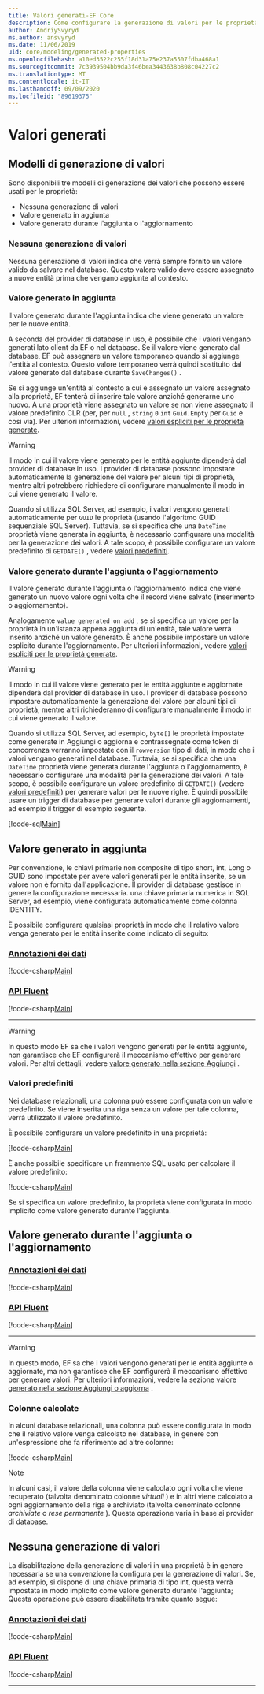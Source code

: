 ```yaml
---
title: Valori generati-EF Core
description: Come configurare la generazione di valori per le proprietà quando si usa Entity Framework Core
author: AndriySvyryd
ms.author: ansvyryd
ms.date: 11/06/2019
uid: core/modeling/generated-properties
ms.openlocfilehash: a10ed3522c255f18d31a75e237a5507fdba468a1
ms.sourcegitcommit: 7c3939504bb9da3f46bea3443638b808c04227c2
ms.translationtype: MT
ms.contentlocale: it-IT
ms.lasthandoff: 09/09/2020
ms.locfileid: "89619375"
---
```

# <a name="generated-values"></a>Valori generati

## <a name="value-generation-patterns"></a>Modelli di generazione di valori

Sono disponibili tre modelli di generazione dei valori che possono essere usati per le proprietà:

* Nessuna generazione di valori
* Valore generato in aggiunta
* Valore generato durante l'aggiunta o l'aggiornamento

### <a name="no-value-generation"></a>Nessuna generazione di valori

Nessuna generazione di valori indica che verrà sempre fornito un valore valido da salvare nel database. Questo valore valido deve essere assegnato a nuove entità prima che vengano aggiunte al contesto.

### <a name="value-generated-on-add"></a>Valore generato in aggiunta

Il valore generato durante l'aggiunta indica che viene generato un valore per le nuove entità.

A seconda del provider di database in uso, è possibile che i valori vengano generati lato client da EF o nel database. Se il valore viene generato dal database, EF può assegnare un valore temporaneo quando si aggiunge l'entità al contesto. Questo valore temporaneo verrà quindi sostituito dal valore generato dal database durante `SaveChanges()` .

Se si aggiunge un'entità al contesto a cui è assegnato un valore assegnato alla proprietà, EF tenterà di inserire tale valore anziché generarne uno nuovo. A una proprietà viene assegnato un valore se non viene assegnato il valore predefinito CLR (per, per `null` , `string` `0` `int` `Guid.Empty` per `Guid` e così via). Per ulteriori informazioni, vedere [valori espliciti per le proprietà generate](xref:core/saving/explicit-values-generated-properties).

> [!WARNING]
> Il modo in cui il valore viene generato per le entità aggiunte dipenderà dal provider di database in uso. I provider di database possono impostare automaticamente la generazione del valore per alcuni tipi di proprietà, mentre altri potrebbero richiedere di configurare manualmente il modo in cui viene generato il valore.
>
> Quando si utilizza SQL Server, ad esempio, i valori vengono generati automaticamente per `GUID` le proprietà (usando l'algoritmo GUID sequenziale SQL Server). Tuttavia, se si specifica che una `DateTime` proprietà viene generata in aggiunta, è necessario configurare una modalità per la generazione dei valori. A tale scopo, è possibile configurare un valore predefinito di `GETDATE()` , vedere [valori predefiniti](#default-values).

### <a name="value-generated-on-add-or-update"></a>Valore generato durante l'aggiunta o l'aggiornamento

Il valore generato durante l'aggiunta o l'aggiornamento indica che viene generato un nuovo valore ogni volta che il record viene salvato (inserimento o aggiornamento).

Analogamente `value generated on add` , se si specifica un valore per la proprietà in un'istanza appena aggiunta di un'entità, tale valore verrà inserito anziché un valore generato. È anche possibile impostare un valore esplicito durante l'aggiornamento. Per ulteriori informazioni, vedere [valori espliciti per le proprietà generate](xref:core/saving/explicit-values-generated-properties).

> [!WARNING]
> Il modo in cui il valore viene generato per le entità aggiunte e aggiornate dipenderà dal provider di database in uso. I provider di database possono impostare automaticamente la generazione del valore per alcuni tipi di proprietà, mentre altri richiederanno di configurare manualmente il modo in cui viene generato il valore.
>
> Quando si utilizza SQL Server, ad esempio, `byte[]` le proprietà impostate come generate in Aggiungi o aggiorna e contrassegnate come token di concorrenza verranno impostate con il `rowversion` tipo di dati, in modo che i valori vengano generati nel database. Tuttavia, se si specifica che una `DateTime` proprietà viene generata durante l'aggiunta o l'aggiornamento, è necessario configurare una modalità per la generazione dei valori. A tale scopo, è possibile configurare un valore predefinito di `GETDATE()` (vedere [valori predefiniti](#default-values)) per generare valori per le nuove righe. È quindi possibile usare un trigger di database per generare valori durante gli aggiornamenti, ad esempio il trigger di esempio seguente.
>
> [!code-sql[Main](../../../samples/core/Modeling/FluentAPI/ValueGeneratedOnAddOrUpdate.sql)]

## <a name="value-generated-on-add"></a>Valore generato in aggiunta

Per convenzione, le chiavi primarie non composite di tipo short, int, Long o GUID sono impostate per avere valori generati per le entità inserite, se un valore non è fornito dall'applicazione. Il provider di database gestisce in genere la configurazione necessaria. una chiave primaria numerica in SQL Server, ad esempio, viene configurata automaticamente come colonna IDENTITY.

È possibile configurare qualsiasi proprietà in modo che il relativo valore venga generato per le entità inserite come indicato di seguito:

### <a name="data-annotations"></a>[Annotazioni dei dati](#tab/data-annotations)

[!code-csharp[Main](../../../samples/core/Modeling/DataAnnotations/ValueGeneratedOnAdd.cs?name=ValueGeneratedOnAdd&highlight=5)]

### <a name="fluent-api"></a>[API Fluent](#tab/fluent-api)

[!code-csharp[Main](../../../samples/core/Modeling/FluentAPI/ValueGeneratedOnAdd.cs?name=ValueGeneratedOnAdd&highlight=5)]

***

> [!WARNING]
> In questo modo EF sa che i valori vengono generati per le entità aggiunte, non garantisce che EF configurerà il meccanismo effettivo per generare valori. Per altri dettagli, vedere [valore generato nella sezione Aggiungi](#value-generated-on-add) .

### <a name="default-values"></a>Valori predefiniti

Nei database relazionali, una colonna può essere configurata con un valore predefinito. Se viene inserita una riga senza un valore per tale colonna, verrà utilizzato il valore predefinito.

È possibile configurare un valore predefinito in una proprietà:

[!code-csharp[Main](../../../samples/core/Modeling/FluentAPI/DefaultValue.cs?name=DefaultValue&highlight=5)]

È anche possibile specificare un frammento SQL usato per calcolare il valore predefinito:

[!code-csharp[Main](../../../samples/core/Modeling/FluentAPI/DefaultValueSql.cs?name=DefaultValueSql&highlight=5)]

Se si specifica un valore predefinito, la proprietà viene configurata in modo implicito come valore generato durante l'aggiunta.

## <a name="value-generated-on-add-or-update"></a>Valore generato durante l'aggiunta o l'aggiornamento

### <a name="data-annotations"></a>[Annotazioni dei dati](#tab/data-annotations)

[!code-csharp[Main](../../../samples/core/Modeling/DataAnnotations/ValueGeneratedOnAddOrUpdate.cs?name=ValueGeneratedOnAddOrUpdate&highlight=5)]

### <a name="fluent-api"></a>[API Fluent](#tab/fluent-api)

[!code-csharp[Main](../../../samples/core/Modeling/FluentAPI/ValueGeneratedOnAddOrUpdate.cs?name=ValueGeneratedOnAddOrUpdate&highlight=5)]

***

> [!WARNING]
> In questo modo, EF sa che i valori vengono generati per le entità aggiunte o aggiornate, ma non garantisce che EF configurerà il meccanismo effettivo per generare valori. Per ulteriori informazioni, vedere la sezione [valore generato nella sezione Aggiungi o aggiorna](#value-generated-on-add-or-update) .

### <a name="computed-columns"></a>Colonne calcolate

In alcuni database relazionali, una colonna può essere configurata in modo che il relativo valore venga calcolato nel database, in genere con un'espressione che fa riferimento ad altre colonne:

[!code-csharp[Main](../../../samples/core/Modeling/FluentAPI/ComputedColumn.cs?name=ComputedColumn&highlight=5)]

> [!NOTE]
> In alcuni casi, il valore della colonna viene calcolato ogni volta che viene recuperato (talvolta denominato colonne *virtuali* ) e in altri viene calcolato a ogni aggiornamento della riga e archiviato (talvolta denominato colonne *archiviate* o *rese permanente* ). Questa operazione varia in base ai provider di database.

## <a name="no-value-generation"></a>Nessuna generazione di valori

La disabilitazione della generazione di valori in una proprietà è in genere necessaria se una convenzione la configura per la generazione di valori. Se, ad esempio, si dispone di una chiave primaria di tipo int, questa verrà impostata in modo implicito come valore generato durante l'aggiunta; Questa operazione può essere disabilitata tramite quanto segue:

### <a name="data-annotations"></a>[Annotazioni dei dati](#tab/data-annotations)

[!code-csharp[Main](../../../samples/core/Modeling/DataAnnotations/ValueGeneratedNever.cs?name=ValueGeneratedNever&highlight=3)]

### <a name="fluent-api"></a>[API Fluent](#tab/fluent-api)

[!code-csharp[Main](../../../samples/core/Modeling/FluentAPI/ValueGeneratedNever.cs?name=ValueGeneratedNever&highlight=5)]

***
